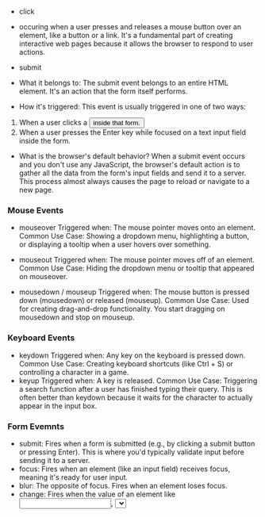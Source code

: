 * click
- occuring when a user presses and releases a mouse button over an element, like a button or a link. It's a fundamental part of creating interactive web pages because it allows the browser to respond to user actions.

* submit
- What it belongs to: The submit event belongs to an entire HTML <form> element. It's an action that the form itself performs.
* How it's triggered: This event is usually triggered in one of two ways:
1. When a user clicks a <button type="submit"> inside that form.
2. When a user presses the Enter key while focused on a text input field inside the form.

- What is the browser's default behavior? 
When a submit event occurs and you don't use any JavaScript, the browser's default action is to gather all the data from the form's input fields and send it to a server. This process almost always causes the page to reload or navigate to a new page.

### Mouse Events

* mouseover
Triggered when: The mouse pointer moves onto an element.
Common Use Case: Showing a dropdown menu, highlighting a button, or displaying a tooltip when a user hovers over something.

* mouseout
Triggered when: The mouse pointer moves off of an element.
Common Use Case: Hiding the dropdown menu or tooltip that appeared on mouseover.

* mousedown / mouseup
Triggered when: The mouse button is pressed down (mousedown) or released (mouseup).
Common Use Case: Used for creating drag-and-drop functionality. You start dragging on mousedown and stop on mouseup.

### Keyboard Events

* keydown
Triggered when: Any key on the keyboard is pressed down.
Common Use Case: Creating keyboard shortcuts (like Ctrl + S) or controlling a character in a game.
* keyup
Triggered when: A key is released.
Common Use Case: Triggering a search function after a user has finished typing their query. This is often better than keydown because it waits for the character to actually appear in the input box.

### Form Evemnts

* submit: Fires when a form is submitted (e.g., by clicking a submit button or pressing Enter). This is where you'd typically validate input before sending it to a server.
* focus: Fires when an element (like an input field) receives focus, meaning it's ready for user input.
* blur: The opposite of focus. Fires when an element loses focus.
* change: Fires when the value of an element like <input>, <select>, or <textarea> has been changed.
* input: Fires immediately whenever the value of an <input> or <textarea> element changes. Unlike change, it triggers on every keystroke.

